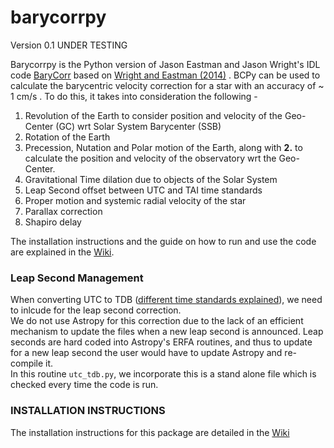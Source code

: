 # barycorrpy
Version 0.1
UNDER TESTING

Barycorrpy is the Python version of Jason Eastman and Jason Wright's IDL code [BaryCorr](http://astroutils.astronomy.ohio-state.edu/exofast/pro/exofast/bary/zbarycorr.pro) based on [Wright and Eastman (2014)](https://arxiv.org/pdf/1409.4774.pdf) . BCPy can be used to calculate the barycentric velocity correction for a star with an accuracy of ~ 1 cm/s . 
To do this, it takes into consideration the following - 

1. Revolution of the Earth to consider position and velocity of the Geo-Center (GC) wrt Solar System Barycenter (SSB)
2. Rotation of the Earth
3. Precession, Nutation and Polar motion of the Earth, along with **2.** to calculate the position and velocity of the observatory wrt the Geo-Center.
4. Gravitational Time dilation due to objects of the Solar System
5. Leap Second offset between UTC and TAI time standards
6. Proper motion and systemic radial velocity of the star
7. Parallax correction
8. Shapiro delay



The installation instructions and the guide on how to run and use the code are explained in the [Wiki](https://github.com/shbhuk/barycorrpy/wiki).


### Leap Second Management

When converting UTC to TDB ([different time standards explained](http://www.cv.nrao.edu/~rfisher/Ephemerides/times.html#TDB)), we need to inlcude for the leap second correction.   
We do not use Astropy for this correction due to the lack of an efficient mechanism to update the files when a new leap second is announced. Leap seconds are hard coded into Astropy's ERFA routines, and thus to update for a new leap second the user would have to update Astropy and re-compile it.   
In this routine `utc_tdb.py`, we incorporate this is a stand alone file which is checked every time the code is run. 


### INSTALLATION INSTRUCTIONS

The installation instructions for this package are detailed in the [Wiki](https://github.com/shbhuk/barycorrpy/wiki)
